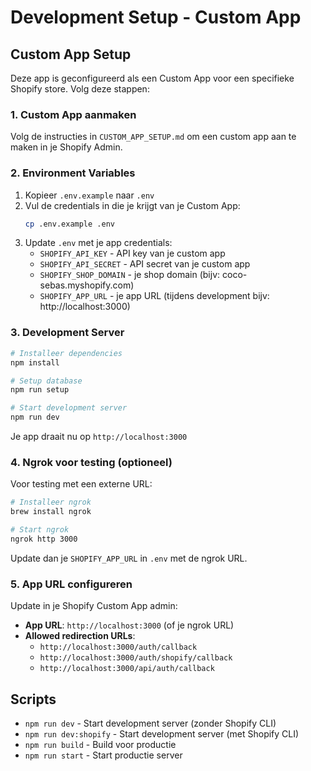 # Development Setup - Custom App

## Custom App Setup

Deze app is geconfigureerd als een Custom App voor een specifieke Shopify store. Volg deze stappen:

### 1. Custom App aanmaken
Volg de instructies in `CUSTOM_APP_SETUP.md` om een custom app aan te maken in je Shopify Admin.

### 2. Environment Variables
1. Kopieer `.env.example` naar `.env`
2. Vul de credentials in die je krijgt van je Custom App:
   ```bash
   cp .env.example .env
   ```
3. Update `.env` met je app credentials:
   - `SHOPIFY_API_KEY` - API key van je custom app
   - `SHOPIFY_API_SECRET` - API secret van je custom app
   - `SHOPIFY_SHOP_DOMAIN` - je shop domain (bijv: coco-sebas.myshopify.com)
   - `SHOPIFY_APP_URL` - je app URL (tijdens development bijv: http://localhost:3000)

### 3. Development Server
```bash
# Installeer dependencies
npm install

# Setup database
npm run setup

# Start development server
npm run dev
```

Je app draait nu op `http://localhost:3000`

### 4. Ngrok voor testing (optioneel)
Voor testing met een externe URL:
```bash
# Installeer ngrok
brew install ngrok

# Start ngrok
ngrok http 3000
```

Update dan je `SHOPIFY_APP_URL` in `.env` met de ngrok URL.

### 5. App URL configureren
Update in je Shopify Custom App admin:
- **App URL**: `http://localhost:3000` (of je ngrok URL)
- **Allowed redirection URLs**:
  - `http://localhost:3000/auth/callback`
  - `http://localhost:3000/auth/shopify/callback`
  - `http://localhost:3000/api/auth/callback`

## Scripts

- `npm run dev` - Start development server (zonder Shopify CLI)
- `npm run dev:shopify` - Start development server (met Shopify CLI)
- `npm run build` - Build voor productie
- `npm run start` - Start productie server